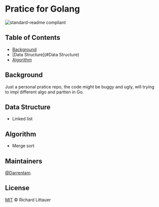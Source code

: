 # Pratice for Golang 

![standard-readme compliant](https://img.shields.io/badge/readme%20style-standard-brightgreen.svg?style=flat-square)
## Table of Contents

- [Background](#background)
- [Data Structure](#Data Structure)
- [Algorithm](#Algorithm)

## Background

Just a personal pratice repo, the code might be buggy and ugly, will trying to impl different algo and partten in Go.

## Data Structure

- Linked list

## Algorithm

- Merge sort

## Maintainers
[@Darrentam](https://github.com/Darrentam).

## License

[MIT](LICENSE) © Richard Littauer